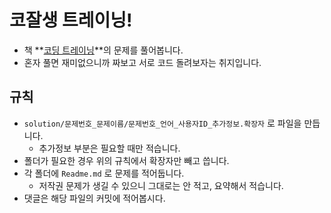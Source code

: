 # 코잘생 트레이닝!

- 책 **[코딩 트레이닝](http://www.aladin.co.kr/shop/wproduct.aspx?ItemId=88004110)**의 문제를 풀어봅니다.
- 혼자 풀면 재미없으니까 짜보고 서로 코드 돌려보자는 취지입니다.

## 규칙

- `solution/문제번호_문제이름/문제번호_언어_사용자ID_추가정보.확장자` 로 파일을 만듭니다.
  - 추가정보 부분은 필요할 때만 적습니다.
- 폴더가 필요한 경우 위의 규칙에서 확장자만 빼고 씁니다.
- 각 폴더에 `Readme.md` 로 문제를 적어둡니다.
  - 저작권 문제가 생길 수 있으니 그대로는 안 적고, 요약해서 적습니다.
- 댓글은 해당 파일의 커밋에 적어봅시다.